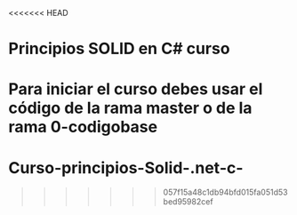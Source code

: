 <<<<<<< HEAD
# Principios SOLID en C# curso
Para iniciar el curso debes usar el código de la rama master o de la rama 0-codigobase
=======
# Curso-principios-Solid-.net-c-
>>>>>>> 057f15a48c1db94bfd015fa051d53bed95982cef
